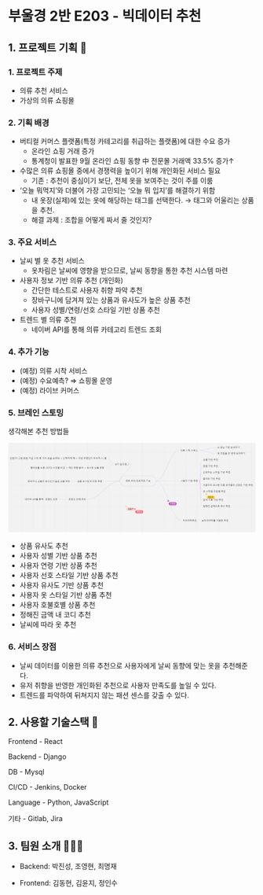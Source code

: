 # 부울경 2반 E203 - 빅데이터 추천

## 1. 프로젝트 기획 📃

### 1. 프로젝트 주제 

- 의류 추천 서비스
- 가상의 의류 쇼핑몰

### 2. 기획 배경

- 버티컬 커머스 플랫폼(특정 카테고리를 취급하는 플랫폼)에 대한 수요 증가
  - 온라인 쇼핑 거래 증가
  - 통계청이 발표한 9월 온라인 쇼핑 동향 中 전문몰 거래액 33.5% 증가↑
- 수많은 의류 쇼핑몰 중에서 경쟁력을 높이기 위해 개인화된 서비스 필요
  - 기존 : 추천이 중심이기 보단, 전체 옷을 보여주는 것이 주를 이룸
- ‘오늘 뭐먹지’와 더불어 가장 고민되는 ‘오늘 뭐 입지’를 해결하기 위함
  - 내 옷장(실제)에 있는 옷에 해당하는 태그를 선택한다. → 태그와 어울리는 상품을 추천.
  - 해결 과제 : 조합을 어떻게 짜서 줄 것인지?

### 3. 주요 서비스

- 날씨 별 옷 추천 서비스
  - 옷차림은 날씨에 영향을 받으므로, 날씨 동향을 통한 추천 시스템 마련
- 사용자 정보 기반 의류 추천 (개인화)
  - 간단한 테스트로 사용자 취향 파악 추천
  - 장바구니에 담겨져 있는 상품과 유사도가 높은 상품 추천
  - 사용자 성별/연령/선호 스타일 기반 상품 추천
- 트렌드 별 의류 추천
  - 네이버 API를 통해 의류 카테고리 트렌드 조회

### 4. 추가 기능

- (예정) 의류 시착 서비스
- (예정) 수요예측? ⇒ 쇼핑몰 운영
- (예정) 라이브 커머스

### 5. 브레인 스토밍

생각해본 추천 방법들

![브레인스토밍](/README.assets/mindmap.png)


- 상품 유사도 추천
- 사용자 성별 기반 상품 추천
- 사용자 연령 기반 상품 추천
- 사용자 선호 스타일 기반 상품 추천
- 사용자 유사도 기반 상품 추천
- 사용자 옷 스타일 기반 상품 추천
- 사용자 호불호별 상품 추천
- 정해진 금액 내 코디 추천
- 날씨에 따라 옷 추천

### 6. 서비스 장점

- 날씨 데이터를 이용한 의류 추천으로 사용자에게 날씨 동향에 맞는 옷을 추천해준다.
- 유저 취향을 반영한 개인화된 추천으로 사용자 만족도를 높일 수 있다.
- 트렌드를 파악하여 뒤쳐지지 않는 패션 센스를 갖출 수 있다.



## 2. 사용할 기술스택 📖

Frontend - React

Backend - Django

DB - Mysql

CI/CD - Jenkins, Docker

Language - Python, JavaScript

기타 - Gitlab, Jira



## 3. 팀원 소개 🧑‍🤝‍🧑

- Backend: 박진성, 조영현, 최명재

- Frontend: 김동현, 김윤지, 정인수  